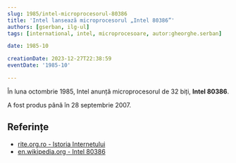 ```yaml
---
slug: 1985/intel-microprocesorul-80386
title: 'Intel lansează microprocesorul „Intel 80386”'
authors: [gserban, ilg-ul]
tags: [international, intel, microprocesoare, autor:gheorghe.serban]

date: 1985-10

creationDate: 2023-12-27T22:38:59
eventDate: '1985-10'

---
```


În luna octombrie 1985, Intel anunță microprocesorul de 32 biți, **Intel 80386**.

<!-- truncate -->

A fost produs până în 28 septembrie 2007.

## Referințe

- [rite.org.ro - Istoria Internetului](https://rite.org.ro/istoria-internetului/)
- [en.wikipedia.org - Intel 80386](https://en.wikipedia.org/wiki/I386)
